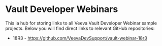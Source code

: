 # Vault Developer Webinars

This ia hub for storing links to all Veeva Vault Developer Webinar sample projects. Below you will find direct links to relevant GitHub repositories:

* 18R3 - https://github.com/VeevaDevSupport/vault-webinar-18r3 
